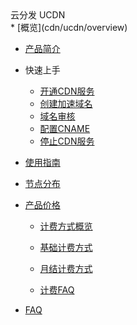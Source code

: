 
<div class="sidebar_title icon__ucdn"> 云分发 UCDN</div>
* [概览](cdn/ucdn/overview)    

* [产品简介](cdn/ucdn/intro)    

* 快速上手    
    * [开通CDN服务](cdn/ucdn/quick/open)
    * [创建加速域名](cdn/ucdn/quick/create)
    * [域名审核](cdn/ucdn/quick/check)
    * [配置CNAME](cdn/ucdn/quick/cname)
    * [停止CDN服务](cdn/ucdn/quick/stop)    
    
* [使用指南](cdn/ucdn/guide)    

* [节点分布](cdn/ucdn/node)   

* [产品价格](cdn/ucdn/charge)    

    * [计费方式概览](cdn/ucdn/charge/type)

    * [基础计费方式](cdn/ucdn/charge/flowday)

    * [月结计费方式](cdn/ucdn/charge/month)

    * [计费FAQ](cdn/ucdn/charge/faq)	

* [FAQ](cdn/ucdn/faq)
  
  ​    


​    


